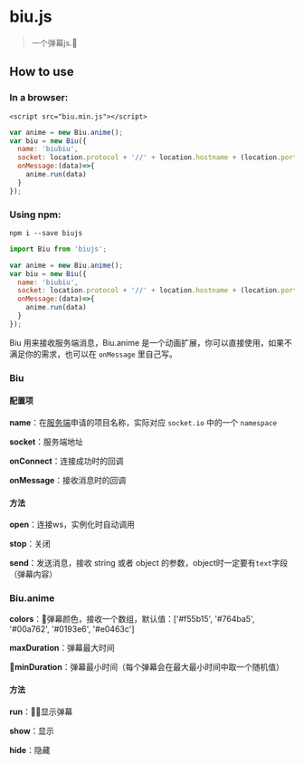 
# biu.js

> 一个弹幕js.🔫 


## How to use

### In a browser:

```
<script src="biu.min.js"></script>
```
```js
var anime = new Biu.anime();
var biu = new Biu({
  name: 'biubiu',
  socket: location.protocol + '//' + location.hostname + (location.port ? ':'+location.port : '') ,
  onMessage:(data)=>{
    anime.run(data)
  }
});
```

### Using npm:

```
npm i --save biujs
```
```js
import Biu from 'biujs';

var anime = new Biu.anime();
var biu = new Biu({
  name: 'biubiu',
  socket: location.protocol + '//' + location.hostname + (location.port ? ':'+location.port : '') ,
  onMessage:(data)=>{
    anime.run(data)
  }
});
```

Biu 用来接收服务端消息，Biu.anime 是一个动画扩展，你可以直接使用，如果不满足你的需求，也可以在 `onMessage` 里自己写。

### Biu

#### 配置项

**name**：在[服务端](https://github.com/zhengqingxin/biu)申请的项目名称，实际对应 `socket.io` 中的一个 `namespace`

**socket**：服务端地址

**onConnect**：连接成功时的回调

**onMessage**：接收消息时的回调

#### 方法

**open**：连接ws，实例化时自动调用

**stop**：关闭

**send**：发送消息，接收 string 或者 object 的参数，object时一定要有`text`字段（弹幕内容）


### Biu.anime

**colors**：弹幕颜色，接收一个数组，默认值：['#f55b15', '#764ba5', '#00a762', '#0193e6', '#e0463c']

**maxDuration**：弹幕最大时间

**minDuration**：弹幕最小时间（每个弹幕会在最大最小时间中取一个随机值）

#### 方法

**run**：显示弹幕

**show**：显示

**hide**：隐藏